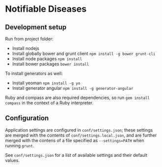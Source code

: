 # Notifiable Diseases

## Development setup

Run from project folder:

* Install nodejs
* Install globally bower and grunt client `npm install -g bower grunt-cli`
* Install node packages `npm install`
* Install bower packages `bower install`

To install generators as well:

* Install yeoman `npm install -g yo`
* Install generator angular `npm install -g generator-angular`

Ruby and compass are also required dependencies, so run `gem install compass` in the context of a Ruby interpreter.

## Configuration

Application settings are configured in `conf/settings.json`; these settings are merged with the contents of `conf/settings.local.json`, and are further merged with the contens of a file specified as `--settings=PATH` when running `grunt`.

See `conf/settings.json` for a list of available settings and their default values.


